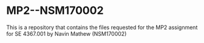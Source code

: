 # MP2--NSM170002
This is a repository that contains the files requested for the MP2 assignment for SE 4367.001 by Navin Mathew (NSM170002)
